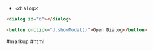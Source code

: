 
* `<dialog>`:  

```html
<dialog id="d"></dialog>

<button onclick="d.showModal()">Open Dialog</button>
```

#markup #html 